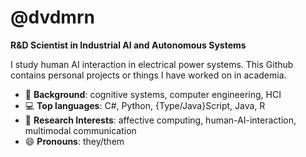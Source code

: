 # @dvdmrn

**R&D Scientist in Industrial AI and Autonomous Systems**

I study human AI interaction in electrical power systems. This Github contains personal projects or things I have worked on in academia.

- 📜 **Background**: cognitive systems, computer engineering, HCI
- 💻 **Top languages**: C#, Python, {Type/Java}Script, Java, R
- 🔎 **Research Interests**: affective computing, human-AI-interaction, multimodal communication
- 😄 **Pronouns**: they/them
<!-- - 🌱 **current learning**: many things
 -->
<!--
**dvdmrn/dvdmrn** is a ✨ _special_ ✨ repository because its `README.md` (this file) appears on your GitHub profile.

Here are some ideas to get you started:

- 🔭 I’m currently working on ...
- 🌱 I’m currently learning ...
- 👯 I’m looking to collaborate on ...
- 🤔 I’m looking for help with ...
- 💬 Ask me about ...
- 📫 How to reach me: ...
- 😄 Pronouns: ...
- ⚡ Fun fact: ...
-->
